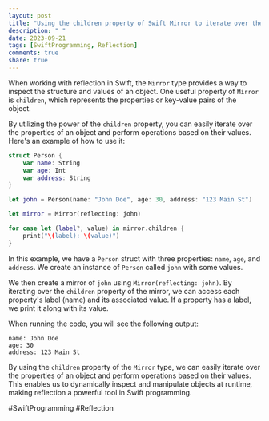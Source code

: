```yaml
---
layout: post
title: "Using the children property of Swift Mirror to iterate over the properties of an object"
description: " "
date: 2023-09-21
tags: [SwiftProgramming, Reflection]
comments: true
share: true
---
```


When working with reflection in Swift, the `Mirror` type provides a way to inspect the structure and values of an object. One useful property of `Mirror` is `children`, which represents the properties or key-value pairs of the object.

By utilizing the power of the `children` property, you can easily iterate over the properties of an object and perform operations based on their values. Here's an example of how to use it:

```swift
struct Person {
    var name: String
    var age: Int
    var address: String
}

let john = Person(name: "John Doe", age: 30, address: "123 Main St")

let mirror = Mirror(reflecting: john)

for case let (label?, value) in mirror.children {
    print("\(label): \(value)")
}
```

In this example, we have a `Person` struct with three properties: `name`, `age`, and `address`. We create an instance of `Person` called `john` with some values.

We then create a mirror of `john` using `Mirror(reflecting: john)`. By iterating over the `children` property of the mirror, we can access each property's label (name) and its associated value. If a property has a label, we print it along with its value.

When running the code, you will see the following output:

```
name: John Doe
age: 30
address: 123 Main St
```

By using the `children` property of the `Mirror` type, we can easily iterate over the properties of an object and perform operations based on their values. This enables us to dynamically inspect and manipulate objects at runtime, making reflection a powerful tool in Swift programming.

#SwiftProgramming #Reflection